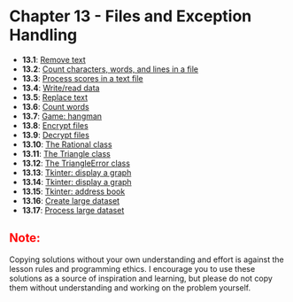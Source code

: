 
# Chapter 13 - Files and Exception Handling

- **13.1**: [Remove text](./tasks/13.1.py)
- **13.2**: [Count characters, words, and lines in a file](./tasks/13.2.py)
- **13.3**: [Process scores in a text file](./tasks/13.3.py)
- **13.4**: [Write/read data](./tasks/13.4.py)
- **13.5**: [Replace text](./tasks/13.5.py)
- **13.6**: [Count words](./tasks/13.6.py)
- **13.7**: [Game: hangman](./tasks/13.7.py)
- **13.8**: [Encrypt files](./tasks/13.8.py)
- **13.9**: [Decrypt files](./tasks/13.9.py)
- **13.10**: [The Rational class](./tasks/13.10.py)
- **13.11**: [The Triangle class](./tasks/13.11.py)
- **13.12**: [The TriangleError class](./tasks/13.12.py)
- **13.13**: [Tkinter: display a graph](./tasks/13.13.py)
- **13.14**: [Tkinter: display a graph](./tasks/13.14.py)
- **13.15**: [Tkinter: address book](./tasks/13.15.py)
- **13.16**: [Create large dataset](./tasks/13.16.py)
- **13.17**: [Process large dataset](./tasks/13.17.py)

<h2 style="color:red">Note:</h2>

Copying solutions without your own understanding and effort is against the lesson rules and programming ethics. I encourage you to use these solutions as a source of inspiration and learning, but please do not copy them without understanding and working on the problem yourself.
